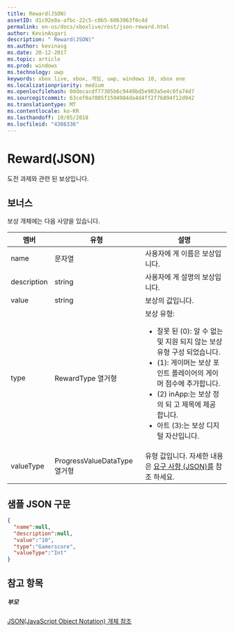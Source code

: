 ```yaml
---
title: Reward(JSON)
assetID: d1c92e8a-afbc-22c5-c0b5-6063963f8c4d
permalink: en-us/docs/xboxlive/rest/json-reward.html
author: KevinAsgari
description: " Reward(JSON)"
ms.author: kevinasg
ms.date: 20-12-2017
ms.topic: article
ms.prod: windows
ms.technology: uwp
keywords: xbox live, xbox, 게임, uwp, windows 10, xbox one
ms.localizationpriority: medium
ms.openlocfilehash: 0ddecacdf77305b6c9449bd5e903a5e4c0fa74d7
ms.sourcegitcommit: 63cef0a7805f1594984da4d4ff2f76894f12d942
ms.translationtype: MT
ms.contentlocale: ko-KR
ms.lasthandoff: 10/05/2018
ms.locfileid: "4386336"
---
```

# <a name="reward-json"></a>Reward(JSON)
도전 과제와 관련 된 보상입니다.
<a id="ID4EN"></a>


## <a name="reward"></a>보너스

보상 개체에는 다음 사양을 있습니다.

| 멤버| 유형| 설명|
| --- | --- | --- |
| name| 문자열| 사용자에 게 이름은 보상입니다.|
| description| string| 사용자에 게 설명의 보상입니다.|
| value| string| 보상의 값입니다.|
| type| RewardType 열거형| 보상 유형: <ul><li>잘못 된 (0): 알 수 없는 및 지원 되지 않는 보상 유형 구성 되었습니다.</li><li>(1): 게이머는 보상 포인트 플레이어의 게이머 점수에 추가합니다.</li><li>(2) inApp:는 보상 정의 되 고 제목에 제공 합니다.</li><li>아트 (3):는 보상 디지털 자산입니다.</li></ul> | 
| valueType| ProgressValueDataType 열거형| 유형 값입니다. 자세한 내용은 [요구 사항 (JSON)를](json-requirement.md) 참조 하세요.|

<a id="ID4EBD"></a>


## <a name="sample-json-syntax"></a>샘플 JSON 구문


```json
{
  "name":null,
  "description":null,
  "value":"10",
  "type":"Gamerscore",
  "valueType":"Int"
}

```


<a id="ID4EKD"></a>


## <a name="see-also"></a>참고 항목

<a id="ID4EMD"></a>


##### <a name="parent"></a>부모

[JSON(JavaScript Object Notation) 개체 참조](atoc-xboxlivews-reference-json.md)
